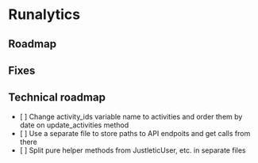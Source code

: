 # Runalytics

## Roadmap

## Fixes

## Technical roadmap

- [ ] Change activity_ids variable name to activities and order them by date on update_activities method
- [ ] Use a separate file to store paths to API endpoits and get calls from there
- [ ] Split pure helper methods from JustleticUser, etc. in separate files

